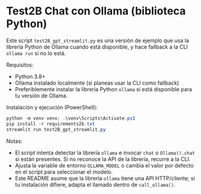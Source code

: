 # Test2B Chat con Ollama (biblioteca Python)

Este script `test2B_gpt_streamlit.py` es una versión de ejemplo que usa la librería Python de Ollama cuando está disponible, y hace fallback a la CLI `ollama run` si no lo está.

Requisitos:
- Python 3.8+
- Ollama instalado localmente (si planeas usar la CLI como fallback)
- Preferiblemente instalar la librería Python `ollama` si está disponible para tu versión de Ollama.

Instalación y ejecución (PowerShell):

```powershell
python -m venv venv; .\venv\Scripts\Activate.ps1
pip install -r requirements2b.txt
streamlit run test2B_gpt_streamlit.py
```

Notas:
- El script intenta detectar la librería `ollama` e invocar `chat` o `Ollama().chat` si están presentes. Si no reconoce la API de la librería, recurre a la CLI.
- Ajusta la variable de entorno `OLLAMA_MODEL` o cambia el valor por defecto en el script para seleccionar el modelo.
- Este README asume que la librería `ollama` tiene una API HTTP/cliente; si tu instalación difiere, adapta el llamado dentro de `call_ollama()`.
